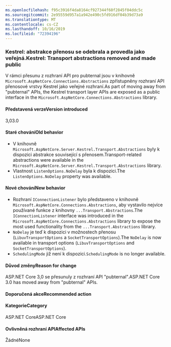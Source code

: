 ```yaml
---
ms.openlocfilehash: f95c3916f4da8164cf927344f60f2845f04ddc5c
ms.sourcegitcommit: 2e95559d957a1a942e490c5fd916df04b39d73a9
ms.translationtype: MT
ms.contentlocale: cs-CZ
ms.lasthandoff: 10/16/2019
ms.locfileid: "72394196"
---
```

### <a name="kestrel-transport-abstractions-removed-and-made-public"></a><span data-ttu-id="efd33-101">Kestrel: abstrakce přenosu se odebrala a provedla jako veřejná.</span><span class="sxs-lookup"><span data-stu-id="efd33-101">Kestrel: Transport abstractions removed and made public</span></span>

<span data-ttu-id="efd33-102">V rámci přesunu z rozhraní API pro pubternal jsou v knihovně `Microsoft.AspNetCore.Connections.Abstractions` zpřístupněny rozhraní API přenosové vrstvy Kestrel jako veřejné rozhraní.</span><span class="sxs-lookup"><span data-stu-id="efd33-102">As part of moving away from "pubternal" APIs, the Kestrel transport layer APIs are exposed as a public interface in the `Microsoft.AspNetCore.Connections.Abstractions` library.</span></span>

#### <a name="version-introduced"></a><span data-ttu-id="efd33-103">Představená verze</span><span class="sxs-lookup"><span data-stu-id="efd33-103">Version introduced</span></span>

<span data-ttu-id="efd33-104">3,0</span><span class="sxs-lookup"><span data-stu-id="efd33-104">3.0</span></span>

#### <a name="old-behavior"></a><span data-ttu-id="efd33-105">Staré chování</span><span class="sxs-lookup"><span data-stu-id="efd33-105">Old behavior</span></span>

- <span data-ttu-id="efd33-106">V knihovně `Microsoft.AspNetCore.Server.Kestrel.Transport.Abstractions` byly k dispozici abstrakce související s přenosem.</span><span class="sxs-lookup"><span data-stu-id="efd33-106">Transport-related abstractions were available in the `Microsoft.AspNetCore.Server.Kestrel.Transport.Abstractions` library.</span></span>
- <span data-ttu-id="efd33-107">Vlastnost `ListenOptions.NoDelay` byla k dispozici.</span><span class="sxs-lookup"><span data-stu-id="efd33-107">The `ListenOptions.NoDelay` property was available.</span></span>

#### <a name="new-behavior"></a><span data-ttu-id="efd33-108">Nové chování</span><span class="sxs-lookup"><span data-stu-id="efd33-108">New behavior</span></span>

- <span data-ttu-id="efd33-109">Rozhraní `IConnectionListener` bylo představeno v knihovně `Microsoft.AspNetCore.Connections.Abstractions`, aby vystavilo nejvíce používané funkce z knihovny `...Transport.Abstractions`.</span><span class="sxs-lookup"><span data-stu-id="efd33-109">The `IConnectionListener` interface was introduced in the `Microsoft.AspNetCore.Connections.Abstractions` library to expose the most used functionality from the `...Transport.Abstractions` library.</span></span>
- <span data-ttu-id="efd33-110">`NoDelay` je teď k dispozici v možnostech přenosu (`LibuvTransportOptions` a `SocketTransportOptions`).</span><span class="sxs-lookup"><span data-stu-id="efd33-110">The `NoDelay` is now available in transport options (`LibuvTransportOptions` and `SocketTransportOptions`).</span></span>
- <span data-ttu-id="efd33-111">`SchedulingMode` již není k dispozici.</span><span class="sxs-lookup"><span data-stu-id="efd33-111">`SchedulingMode` is no longer available.</span></span>

#### <a name="reason-for-change"></a><span data-ttu-id="efd33-112">Důvod změny</span><span class="sxs-lookup"><span data-stu-id="efd33-112">Reason for change</span></span>

<span data-ttu-id="efd33-113">ASP.NET Core 3,0 se přesunuly z rozhraní API "pubternal".</span><span class="sxs-lookup"><span data-stu-id="efd33-113">ASP.NET Core 3.0 has moved away from "pubternal" APIs.</span></span>

#### <a name="recommended-action"></a><span data-ttu-id="efd33-114">Doporučená akce</span><span class="sxs-lookup"><span data-stu-id="efd33-114">Recommended action</span></span>

#### <a name="category"></a><span data-ttu-id="efd33-115">Kategorie</span><span class="sxs-lookup"><span data-stu-id="efd33-115">Category</span></span>

<span data-ttu-id="efd33-116">ASP.NET Core</span><span class="sxs-lookup"><span data-stu-id="efd33-116">ASP.NET Core</span></span>

#### <a name="affected-apis"></a><span data-ttu-id="efd33-117">Ovlivněná rozhraní API</span><span class="sxs-lookup"><span data-stu-id="efd33-117">Affected APIs</span></span>

<span data-ttu-id="efd33-118">Žádné</span><span class="sxs-lookup"><span data-stu-id="efd33-118">None</span></span>

<!-- 

### Affected APIs

Not detectable via API analysis

-->
